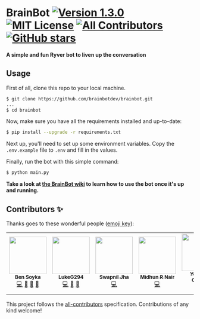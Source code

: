 <!-- ALL-CONTRIBUTORS-BADGE:START - Do not remove or modify this section -->
# BrainBot [![Version 1.3.0](https://img.shields.io/badge/version-1.3.0-orange)][release] [![MIT License](https://img.shields.io/badge/license-MIT-green)][license] [![All Contributors](https://img.shields.io/badge/all_contributors-7-orange.svg)](#contributors-) [![GitHub stars](https://img.shields.io/github/stars/brainbotdev/brainbot?style=social)][stars]
<!-- ALL-CONTRIBUTORS-BADGE:END -->

**A simple and fun Ryver bot to liven up the conversation**

## Usage
First of all, clone this repo to your local machine.

```sh
$ git clone https://github.com/brainbotdev/brainbot.git
...
$ cd brainbot
```

Now, make sure you have all the requirements installed and up-to-date:

```sh
$ pip install --upgrade -r requirements.txt
```

Next up, you'll need to set up some environment variables. Copy the `.env.example` file to `.env` and fill in the values.

Finally, run the bot with this simple command:

```sh
$ python main.py
```

**Take a look at [the BrainBot wiki][wiki] to learn how to use the bot once it's up and running.**

[license]: https://github.com/brainbotdev/brainbot/blob/master/LICENSE
[release]: https://github.com/brainbotdev/brainbot/releases/tag/v1.3.0
[stars]: https://github.com/brainbotdev/brainbot/stargazers
[wiki]: https://github.com/brainbotdev/brainbot/wiki

## Contributors ✨

Thanks goes to these wonderful people ([emoji key](https://allcontributors.org/docs/en/emoji-key)):

<!-- ALL-CONTRIBUTORS-LIST:START - Do not remove or modify this section -->
<!-- prettier-ignore-start -->
<!-- markdownlint-disable -->
<table>
  <tr>
    <td align="center"><a href="http://bsoyka.me"><img src="https://avatars0.githubusercontent.com/u/37779854?v=4" width="100px;" alt=""/><br /><sub><b>Ben Soyka</b></sub></a><br /><a href="https://github.com/brainbotdev/brainbot/commits?author=bsoyka" title="Code">💻</a> <a href="#ideas-bsoyka" title="Ideas, Planning, & Feedback">🤔</a> <a href="https://github.com/brainbotdev/brainbot/commits?author=bsoyka" title="Documentation">📖</a> <a href="https://github.com/brainbotdev/brainbot/pulls?q=is%3Apr+reviewed-by%3Absoyka" title="Reviewed Pull Requests">👀</a></td>
    <td align="center"><a href="https://github.com/LukeG294"><img src="https://avatars3.githubusercontent.com/u/62516707?v=4" width="100px;" alt=""/><br /><sub><b>LukeG294</b></sub></a><br /><a href="https://github.com/brainbotdev/brainbot/commits?author=LukeG294" title="Code">💻</a> <a href="#ideas-LukeG294" title="Ideas, Planning, & Feedback">🤔</a> <a href="https://github.com/brainbotdev/brainbot/pulls?q=is%3Apr+reviewed-by%3ALukeG294" title="Reviewed Pull Requests">👀</a></td>
    <td align="center"><a href="https://www.linkedin.com/in/swapniljha001"><img src="https://avatars0.githubusercontent.com/u/11735419?v=4" width="100px;" alt=""/><br /><sub><b>Swapnil Jha</b></sub></a><br /><a href="https://github.com/brainbotdev/brainbot/commits?author=swapniljha001" title="Code">💻</a></td>
    <td align="center"><a href="https://www.linkedin.com/in/midhunnair/"><img src="https://avatars2.githubusercontent.com/u/24776450?v=4" width="100px;" alt=""/><br /><sub><b>Midhun R Nair</b></sub></a><br /><a href="https://github.com/brainbotdev/brainbot/commits?author=midhun1998" title="Code">💻</a></td>
    <td align="center"><a href="https://yohanes.gultom.id"><img src="https://avatars3.githubusercontent.com/u/1680876?v=4" width="100px;" alt=""/><br /><sub><b>Yohanes Gultom</b></sub></a><br /><a href="https://github.com/brainbotdev/brainbot/commits?author=yohanesgultom" title="Code">💻</a></td>
    <td align="center"><a href="https://github.com/DarianAmin"><img src="https://avatars1.githubusercontent.com/u/70491110?v=4" width="100px;" alt=""/><br /><sub><b>Darian Amin</b></sub></a><br /><a href="#ideas-DarianAmin" title="Ideas, Planning, & Feedback">🤔</a> <a href="https://github.com/brainbotdev/brainbot/commits?author=DarianAmin" title="Code">💻</a></td>
    <td align="center"><a href="https://github.com/Thromax"><img src="https://avatars3.githubusercontent.com/u/20110319?v=4" width="100px;" alt=""/><br /><sub><b>Thromax</b></sub></a><br /><a href="https://github.com/brainbotdev/brainbot/commits?author=Thromax" title="Code">💻</a></td>
  </tr>
</table>

<!-- markdownlint-enable -->
<!-- prettier-ignore-end -->
<!-- ALL-CONTRIBUTORS-LIST:END -->

This project follows the [all-contributors](https://github.com/all-contributors/all-contributors) specification. Contributions of any kind welcome!
